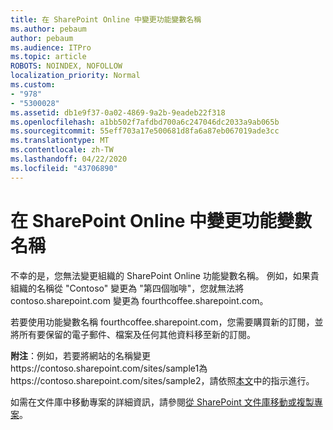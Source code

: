 ```yaml
---
title: 在 SharePoint Online 中變更功能變數名稱
ms.author: pebaum
author: pebaum
ms.audience: ITPro
ms.topic: article
ROBOTS: NOINDEX, NOFOLLOW
localization_priority: Normal
ms.custom:
- "978"
- "5300028"
ms.assetid: db1e9f37-0a02-4869-9a2b-9eadeb22f318
ms.openlocfilehash: a1bb502f7afdbd700a6c247046dc2033a9ab065b
ms.sourcegitcommit: 55eff703a17e500681d8fa6a87eb067019ade3cc
ms.translationtype: MT
ms.contentlocale: zh-TW
ms.lasthandoff: 04/22/2020
ms.locfileid: "43706890"
---
```

# <a name="change-domain-name-in-sharepoint-online"></a>在 SharePoint Online 中變更功能變數名稱

不幸的是，您無法變更組織的 SharePoint Online 功能變數名稱。 例如，如果貴組織的名稱從 "Contoso" 變更為 "第四個咖啡"，您就無法將 contoso.sharepoint.com 變更為 fourthcoffee.sharepoint.com。
  
若要使用功能變數名稱 fourthcoffee.sharepoint.com，您需要購買新的訂閱，並將所有要保留的電子郵件、檔案及任何其他資料移至新的訂閱。
  
 **附注**：例如，若要將網站的名稱變更https://contoso.sharepoint.com/sites/sample1為https://contoso.sharepoint.com/sites/sample2，請依照[本文](https://docs.microsoft.com/sharepoint/change-site-address)中的指示進行。 
  
如需在文件庫中移動專案的詳細資訊，請參閱[從 SharePoint 文件庫移動或複製專案](https://go.microsoft.com/fwlink/?linkid=2025831)。
  